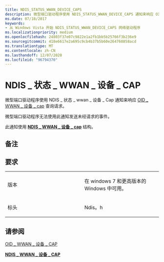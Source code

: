 ```yaml
---
title: NDIS_STATUS_WWAN_DEVICE_CAPS
description: 微型端口驱动程序使用 NDIS_STATUS_WWAN_DEVICE_CAPS 通知来响应 OID_WWAN_DEVICE_CAPS 查询请求。 微型端口驱动程序无法使用此通知发送未经请求的事件。此通知使用 NDIS_WWAN_DEVICE_CAPS 结构。
ms.date: 07/18/2017
keywords:
- 从 Windows Vista 开始 NDIS_STATUS_WWAN_DEVICE_CAPS 网络驱动程序
ms.localizationpriority: medium
ms.openlocfilehash: 24803f37e07c9822e1a2fb1bb5b25766f3b236e9
ms.sourcegitcommit: 418e6617e2a695c9cb4b37b5b60e264760858acd
ms.translationtype: MT
ms.contentlocale: zh-CN
ms.lasthandoff: 12/07/2020
ms.locfileid: "96794370"
---
```

# <a name="ndis_status_wwan_device_caps"></a>NDIS \_ 状态 \_ WWAN \_ 设备 \_ CAP


微型端口驱动程序使用 NDIS \_ 状态 \_ wwan \_ 设备 \_ Cap 通知来响应 [OID \_ WWAN \_ 设备 \_ cap](./oid-wwan-device-caps.md) 查询请求。

微型端口驱动程序无法使用此通知发送未经请求的事件。

此通知使用 [**NDIS \_ WWAN \_ 设备 \_ cap**](/windows-hardware/drivers/ddi/ndiswwan/ns-ndiswwan-_ndis_wwan_device_caps) 结构。

<a name="remarks"></a>备注
-------

<a name="requirements"></a>要求
------------

<table>
<colgroup>
<col width="50%" />
<col width="50%" />
</colgroup>
<tbody>
<tr class="odd">
<td><p>版本</p></td>
<td><p>在 windows 7 和更高版本的 Windows 中可用。</p></td>
</tr>
<tr class="even">
<td><p>标头</p></td>
<td>Ndis。h</td>
</tr>
</tbody>
</table>

## <a name="see-also"></a>请参阅


[OID \_ WWAN \_ 设备 \_ CAP](./oid-wwan-device-caps.md)

[**NDIS \_ WWAN \_ 设备 \_ CAP**](/windows-hardware/drivers/ddi/ndiswwan/ns-ndiswwan-_ndis_wwan_device_caps)

 

